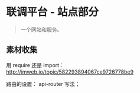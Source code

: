 # 联调平台 - 站点部分

> 一个网站和服务。

## 素材收集

用 require 还是 import：
http://imweb.io/topic/582293894067ce9726778be9

路由的设置：
api-router 写法；
